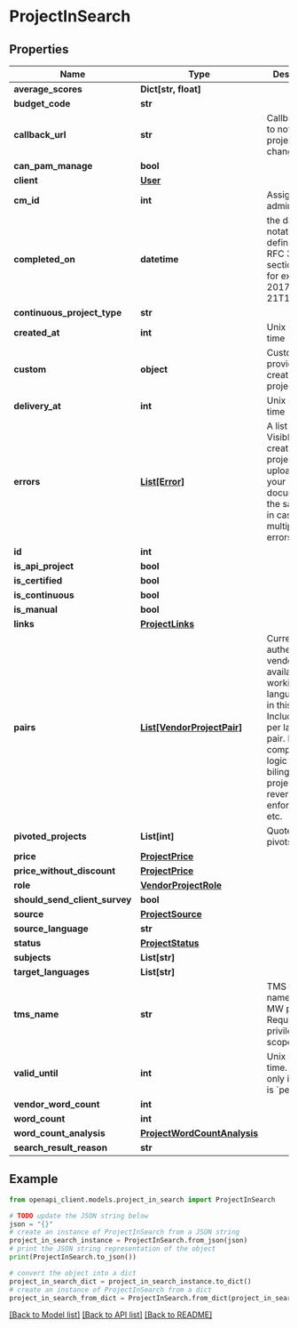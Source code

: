 # ProjectInSearch


## Properties

Name | Type | Description | Notes
------------ | ------------- | ------------- | -------------
**average_scores** | **Dict[str, float]** |  | [optional] 
**budget_code** | **str** |  | [optional] 
**callback_url** | **str** | Callback URL to notify when project status changed. | [optional] 
**can_pam_manage** | **bool** |  | [optional] 
**client** | [**User**](User.md) |  | [optional] 
**cm_id** | **int** | Assigned admin&#39;s id | [optional] 
**completed_on** | **datetime** | the date-time notation as defined by RFC 3339, section 5.6, for example, 2017-07-21T17:32:28Z | [optional] 
**continuous_project_type** | **str** |  | [optional] 
**created_at** | **int** | Unix epoch time | [optional] 
**custom** | **object** | Custom data provided while creating a new project. | [optional] 
**delivery_at** | **int** | Unix epoch time | [optional] 
**errors** | [**List[Error]**](Error.md) | A list of errors. Visible when creating a project and uploading your documents at the same time, in case of multiple errors. | [optional] 
**id** | **int** |  | [optional] 
**is_api_project** | **bool** |  | [optional] 
**is_certified** | **bool** |  | [optional] 
**is_continuous** | **bool** |  | [optional] 
**is_manual** | **bool** |  | [optional] 
**links** | [**ProjectLinks**](ProjectLinks.md) |  | [optional] 
**pairs** | [**List[VendorProjectPair]**](VendorProjectPair.md) | Currently authed vendor&#39;s available working language pairs in this project. Includes rates per language pair. Includes complex pair logic such as bilingualism, project reverse pair enforcement etc. | [optional] 
**pivoted_projects** | **List[int]** | Quote IDs of pivots | [optional] 
**price** | [**ProjectPrice**](ProjectPrice.md) |  | [optional] 
**price_without_discount** | [**ProjectPrice**](ProjectPrice.md) |  | [optional] 
**role** | [**VendorProjectRole**](VendorProjectRole.md) |  | [optional] 
**should_send_client_survey** | **bool** |  | [optional] 
**source** | [**ProjectSource**](ProjectSource.md) |  | [optional] 
**source_language** | **str** |  | [optional] 
**status** | [**ProjectStatus**](ProjectStatus.md) |  | [optional] 
**subjects** | **List[str]** |  | [optional] 
**target_languages** | **List[str]** |  | [optional] 
**tms_name** | **str** | TMS project name for this MW project. Requires privileged scope. | [optional] 
**valid_until** | **int** | Unix epoch time. Available only if status is &#x60;pending&#x60;. | [optional] 
**vendor_word_count** | **int** |  | [optional] 
**word_count** | **int** |  | [optional] 
**word_count_analysis** | [**ProjectWordCountAnalysis**](ProjectWordCountAnalysis.md) |  | [optional] 
**search_result_reason** | **str** |  | [optional] 

## Example

```python
from openapi_client.models.project_in_search import ProjectInSearch

# TODO update the JSON string below
json = "{}"
# create an instance of ProjectInSearch from a JSON string
project_in_search_instance = ProjectInSearch.from_json(json)
# print the JSON string representation of the object
print(ProjectInSearch.to_json())

# convert the object into a dict
project_in_search_dict = project_in_search_instance.to_dict()
# create an instance of ProjectInSearch from a dict
project_in_search_from_dict = ProjectInSearch.from_dict(project_in_search_dict)
```
[[Back to Model list]](../README.md#documentation-for-models) [[Back to API list]](../README.md#documentation-for-api-endpoints) [[Back to README]](../README.md)



